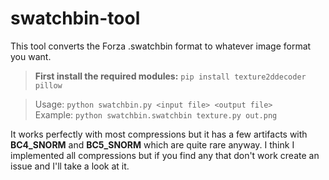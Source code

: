 # swatchbin-tool
This tool converts the Forza .swatchbin format to whatever image format you want.

>**First install the required modules:**
>`pip install texture2ddecoder pillow`  

>Usage: `python swatchbin.py <input file> <output file>`  
>Example: `python swatchbin.swatchbin texture.py out.png`

It works perfectly with most compressions but it has a few artifacts with **BC4_SNORM** and **BC5_SNORM** which are quite rare anyway. I think I implemented all compressions but if you find any that don't work create an issue and I'll take a look at it.  
